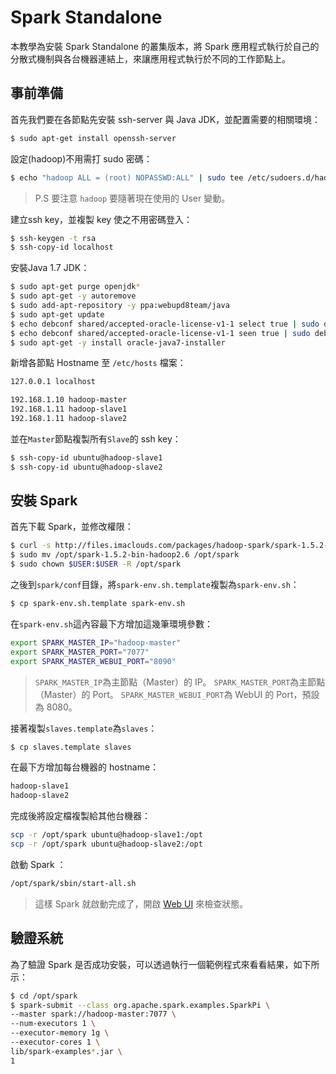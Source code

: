 # Spark Standalone 
本教學為安裝 Spark Standalone 的叢集版本，將 Spark 應用程式執行於自己的分散式機制與各台機器連結上，來讓應用程式執行於不同的工作節點上。

## 事前準備
首先我們要在各節點先安裝 ssh-server 與 Java JDK，並配置需要的相關環境：
```sh
$ sudo apt-get install openssh-server
```

設定<user>(hadoop)不用需打 sudo 密碼：
```sh
$ echo "hadoop ALL = (root) NOPASSWD:ALL" | sudo tee /etc/sudoers.d/hadoop && sudo chmod 440 /etc/sudoers.d/hadoop
```
> P.S 要注意 ```hadoop``` 要隨著現在使用的 User 變動。

建立ssh key，並複製 key 使之不用密碼登入：
```sh
$ ssh-keygen -t rsa
$ ssh-copy-id localhost
```

安裝Java 1.7 JDK：
```sh
$ sudo apt-get purge openjdk*
$ sudo apt-get -y autoremove
$ sudo add-apt-repository -y ppa:webupd8team/java
$ sudo apt-get update
$ echo debconf shared/accepted-oracle-license-v1-1 select true | sudo debconf-set-selections
$ echo debconf shared/accepted-oracle-license-v1-1 seen true | sudo debconf-set-selections
$ sudo apt-get -y install oracle-java7-installer
```

新增各節點 Hostname 至 ```/etc/hosts``` 檔案：
```sh
127.0.0.1 localhost

192.168.1.10 hadoop-master
192.168.1.11 hadoop-slave1
192.168.1.11 hadoop-slave2
```

並在```Master```節點複製所有```Slave```的 ssh key：
```sh
$ ssh-copy-id ubuntu@hadoop-slave1
$ ssh-copy-id ubuntu@hadoop-slave2
```
## 安裝 Spark
首先下載 Spark，並修改權限：
```sh
$ curl -s http://files.imaclouds.com/packages/hadoop-spark/spark-1.5.2-bin-hadoop2.6.tgz | sudo tar -xz -C /opt/
$ sudo mv /opt/spark-1.5.2-bin-hadoop2.6 /opt/spark
$ sudo chown $USER:$USER -R /opt/spark
```

之後到```spark/conf```目錄，將```spark-env.sh.template```複製為```spark-env.sh```：
```sh
$ cp spark-env.sh.template spark-env.sh
```
在```spark-env.sh```這內容最下方增加這幾筆環境參數：
```sh
export SPARK_MASTER_IP="hadoop-master"  
export SPARK_MASTER_PORT="7077"
export SPARK_MASTER_WEBUI_PORT="8090"   
```
> ```SPARK_MASTER_IP```為主節點（Master）的 IP。
> ```SPARK_MASTER_PORT```為主節點（Master）的 Port。
> ```SPARK_MASTER_WEBUI_PORT```為 WebUI 的 Port，預設為 8080。

接著複製```slaves.template```為```slaves```： 
```sh
$ cp slaves.template slaves
```

在最下方增加每台機器的 hostname：
```sh
hadoop-slave1
hadoop-slave2
```

完成後將設定檔複製給其他台機器： 
```sh
scp -r /opt/spark ubuntu@hadoop-slave1:/opt
scp -r /opt/spark ubuntu@hadoop-slave2:/opt
```

啟動 Spark ：
```sh
/opt/spark/sbin/start-all.sh
```
> 這樣 Spark 就啟動完成了，開啟 [Web UI](http://<ip>:8090) 來檢查狀態。


## 驗證系統
為了驗證 Spark 是否成功安裝，可以透過執行一個範例程式來看看結果，如下所示：
```sh
$ cd /opt/spark
$ spark-submit --class org.apache.spark.examples.SparkPi \
--master spark://hadoop-master:7077 \
--num-executors 1 \
--executor-memory 1g \
--executor-cores 1 \
lib/spark-examples*.jar \
1
```